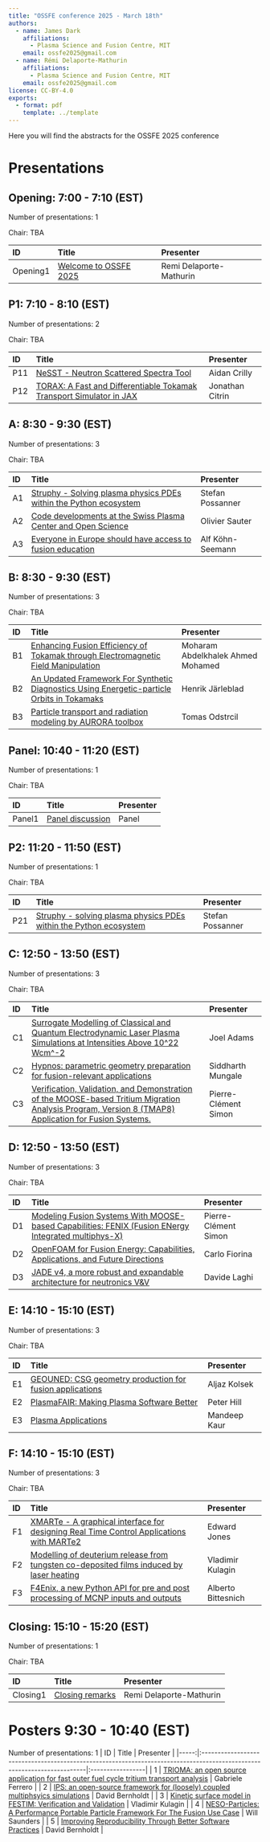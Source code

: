 ```yaml
---
title: "OSSFE conference 2025 - March 18th"
authors:
  - name: James Dark
    affiliations:
      - Plasma Science and Fusion Centre, MIT
    email: ossfe2025@gmail.com
  - name: Rémi Delaporte-Mathurin
    affiliations:
      - Plasma Science and Fusion Centre, MIT
    email: ossfe2025@gmail.com
license: CC-BY-4.0
exports:
  - format: pdf
    template: ../template
---
```


Here you will find the abstracts for the OSSFE 2025 conference

# Presentations
## Opening: 7:00 - 7:10 (EST) 
Number of presentations: 1

Chair: TBA

| ID       | Title                                              | Presenter               |
|:---------|:---------------------------------------------------|:------------------------|
| Opening1 | [Welcome to OSSFE 2025](abstracts/remi-welcome.md) | Remi Delaporte-Mathurin |


## P1: 7:10 - 8:10 (EST) 
Number of presentations: 2

Chair: TBA

| ID   | Title                                                                                              | Presenter       |
|:-----|:---------------------------------------------------------------------------------------------------|:----------------|
| P11  | [NeSST - Neutron Scattered Spectra Tool](abstracts/aidan-nesst.md)                                 | Aidan Crilly    |
| P12  | [TORAX: A Fast and Differentiable Tokamak Transport Simulator in JAX](abstracts/jonathan-torax.md) | Jonathan Citrin |


## A: 8:30 - 9:30 (EST) 
Number of presentations: 3

Chair: TBA

| ID   | Title                                                                                            | Presenter        |
|:-----|:-------------------------------------------------------------------------------------------------|:-----------------|
| A1   | [Struphy - Solving plasma physics PDEs within the Python ecosystem](abstracts/stefan-struphy.md) | Stefan Possanner |
| A2   | [Code developments at the Swiss Plasma Center and Open Science](abstracts/olivier-code.md)       | Olivier Sauter   |
| A3   | [Everyone in Europe should have access to fusion education](abstracts/alf-everyone.md)           | Alf Köhn-Seemann |


## B: 8:30 - 9:30 (EST) 
Number of presentations: 3

Chair: TBA

| ID   | Title                                                                                                                | Presenter                         |
|:-----|:---------------------------------------------------------------------------------------------------------------------|:----------------------------------|
| B1   | [Enhancing Fusion Efficiency of Tokamak through Electromagnetic Field Manipulation](abstracts/moharam-enhancing.md)  | Moharam Abdelkhalek Ahmed Mohamed |
| B2   | [An Updated Framework For Synthetic Diagnostics Using Energetic-particle Orbits in Tokamaks](abstracts/henrik-an.md) | Henrik Järleblad                  |
| B3   | [Particle transport and radiation modeling by AURORA toolbox](abstracts/tomas-particle.md)                           | Tomas Odstrcil                    |


## Panel: 10:40 - 11:20 (EST) 
Number of presentations: 1

Chair: TBA

| ID     | Title                                      | Presenter   |
|:-------|:-------------------------------------------|:------------|
| Panel1 | [Panel discussion](abstracts/tbd-panel.md) | Panel       |


## P2: 11:20 - 11:50 (EST) 
Number of presentations: 1

Chair: TBA

| ID   | Title                                                                                            | Presenter        |
|:-----|:-------------------------------------------------------------------------------------------------|:-----------------|
| P21  | [Struphy - solving plasma physics PDEs within the Python ecosystem](abstracts/stefan-struphy.md) | Stefan Possanner |


## C: 12:50 - 13:50 (EST) 
Number of presentations: 3

Chair: TBA

| ID   | Title                                                                                                                                                                                            | Presenter            |
|:-----|:-------------------------------------------------------------------------------------------------------------------------------------------------------------------------------------------------|:---------------------|
| C1   | [Surrogate Modelling of Classical and Quantum Electrodynamic Laser Plasma Simulations at Intensities Above 10^22 Wcm^-2](abstracts/joel-surrogate.md)                                            | Joel Adams           |
| C2   | [Hypnos: parametric geometry preparation for fusion-relevant applications](abstracts/siddharth-hypnos.md)                                                                                        | Siddharth Mungale    |
| C3   | [Verification, Validation, and Demonstration of the MOOSE-based Tritium Migration Analysis Program, Version 8 (TMAP8) Application for Fusion Systems.](abstracts/pierre-clément-verification.md) | Pierre-Clément Simon |


## D: 12:50 - 13:50 (EST) 
Number of presentations: 3

Chair: TBA

| ID   | Title                                                                                                                                       | Presenter            |
|:-----|:--------------------------------------------------------------------------------------------------------------------------------------------|:---------------------|
| D1   | [Modeling Fusion Systems With MOOSE-based Capabilities: FENIX (Fusion ENergy Integrated multiphys-X)](abstracts/pierre-clément-modeling.md) | Pierre-Clément Simon |
| D2   | [OpenFOAM for Fusion Energy: Capabilities, Applications, and Future Directions](abstracts/department-openfoam.md)                           | Carlo Fiorina        |
| D3   | [JADE v4, a more robust and expandable architecture for neutronics V&V](abstracts/davide-jade.md)                                           | Davide Laghi         |


## E: 14:10 - 15:10 (EST) 
Number of presentations: 3

Chair: TBA

| ID   | Title                                                                                  | Presenter    |
|:-----|:---------------------------------------------------------------------------------------|:-------------|
| E1   | [GEOUNED: CSG geometry production for fusion applications](abstracts/aljaz-geouned.md) | Aljaz Kolsek |
| E2   | [PlasmaFAIR: Making Plasma Software Better](abstracts/peter-plasmafair.md)             | Peter Hill   |
| E3   | [Plasma Applications](abstracts/mandeep-plasma.md)                                     | Mandeep Kaur |


## F: 14:10 - 15:10 (EST) 
Number of presentations: 3

Chair: TBA

| ID   | Title                                                                                                                       | Presenter          |
|:-----|:----------------------------------------------------------------------------------------------------------------------------|:-------------------|
| F1   | [XMARTe - A graphical interface for designing Real Time Control Applications with MARTe2](abstracts/edward-xmarte.md)       | Edward Jones       |
| F2   | [Modelling of deuterium release from tungsten co-deposited films induced by laser heating](abstracts/vladimir-modelling.md) | Vladimir Kulagin   |
| F3   | [F4Enix, a new Python API for pre and post processing of MCNP inputs and outputs](abstracts/alberto-f4enix.md)              | Alberto Bittesnich |


## Closing: 15:10 - 15:20 (EST) 
Number of presentations: 1

Chair: TBA

| ID       | Title                                        | Presenter               |
|:---------|:---------------------------------------------|:------------------------|
| Closing1 | [Closing remarks](abstracts/remi-closing.md) | Remi Delaporte-Mathurin |


# Posters 9:30 - 10:40 (EST) 
Number of presentations: 1
|   ID | Title                                                                                                                   | Presenter        |
|-----:|:------------------------------------------------------------------------------------------------------------------------|:-----------------|
|    1 | [TRIOMA: an open source application for fast outer fuel cycle tritium transport analysis](abstracts/gabriele-trioma.md) | Gabriele Ferrero |
|    2 | [IPS: an open-source framework for (loosely) coupled multiphsyics simulations](abstracts/david-ips.md)                  | David Bernholdt  |
|    3 | [Kinetic surface model in FESTIM: Verification and Validation](abstracts/vladimir-kinetic.md)                           | Vladimir Kulagin |
|    4 | [NESO-Particles: A Performance Portable Particle Framework For The Fusion Use Case](abstracts/will-neso.md)             | Will Saunders    |
|    5 | [Improving Reproducibility Through Better Software Practices](abstracts/david-improving.md)                             | David Bernholdt  |
